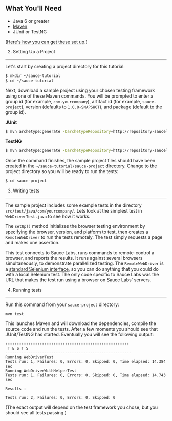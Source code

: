 What You'll Need
----

- Java 6 or greater
- [Maven](http://maven.apache.org)
- JUnit or TestNG

([Here's how you can get these set up](##02-Setup.md##).)


2. Setting Up a Project
----

Let's start by creating a project directory for this tutorial:

```bash
$ mkdir ~/sauce-tutorial
$ cd ~/sauce-tutorial
```

Next, download a sample project using your chosen testing
framework using one of these Maven commands.
You will be prompted to enter a group id (for example,
`com.yourcompany`), artifact id (for example, `sauce-project`),
version (defaults to `1.0.0-SNAPSHOT`), and package (default to the
group id).

**JUnit**

```bash
$ mvn archetype:generate -DarchetypeRepository=http://repository-saucelabs.forge.cloudbees.com/release -DarchetypeGroupId=com.saucelabs -DarchetypeArtifactId=quickstart-webdriver-junit -DarchetypeVersion=<!-- SAUCE:PROP:sauce-java-version --> -DsauceUserName=<!-- SAUCE:USERNAME --> -DsauceAccessKey=<!-- SAUCE:ACCESS_KEY -->
```

**TestNG**

```bash
$ mvn archetype:generate -DarchetypeRepository=http://repository-saucelabs.forge.cloudbees.com/release -DarchetypeGroupId=com.saucelabs -DarchetypeArtifactId=quickstart-webdriver-testng -DarchetypeVersion=<!-- SAUCE:PROP:sauce-java-version --> -DsauceUserName=<!-- SAUCE:USERNAME --> -DsauceAccessKey=<!-- SAUCE:ACCESS_KEY -->
```

Once the command finishes, the sample project files should have been
created in the `~/sauce-tutorial/sauce-project`
directory. Change to the project directory so you will be ready to run
the tests:

```bash
$ cd sauce-project
```

3. Writing tests
---

The sample project includes some example tests in the directory
`src/test/java/com/yourcompany/`. Lets look at the simplest test in
`WebDriverTest.java` to see how it works.

The `setUp()` method initializes the browser testing environment by specifying the
browser, version, and platform to test, then creates a
`RemoteWebDriver` to run the tests remotely. The test simply requests a
page and makes one assertion. 

This test connects to Sauce Labs, runs commands
to remote-control a browser, and reports the results. It runs against several 
browsers simultaneously, to demonstrate parallelized testing. The `RemoteWebDriver` is a [standard
Selenium
interface](http://selenium.googlecode.com/git/docs/api/java/index.html?org/openqa/selenium/remote/RemoteWebDriver.html),
so you can do anything that you could do with a
local Selenium test. The only code specific to Sauce Labs was the URL
that makes the test run using a browser on Sauce Labs' servers. 


4. Running tests
---

Run this command from your `sauce-project` directory:

    mvn test

This launches Maven and will download the dependencies, compile the source code and run the tests. After a few
moments you should see that JUnit/TestNG has started. Eventually you will see the following output:

	------------------------------------------------------
	 T E S T S
	-------------------------------------------------------
	Running WebDriverTest
	Tests run: 1, Failures: 0, Errors: 0, Skipped: 0, Time elapsed: 14.384 sec
	Running WebDriverWithHelperTest
	Tests run: 1, Failures: 0, Errors: 0, Skipped: 0, Time elapsed: 14.743 sec

	Results :

	Tests run: 2, Failures: 0, Errors: 0, Skipped: 0

(The exact output will depend on the test framework you chose, but you
should see all tests passing.)
